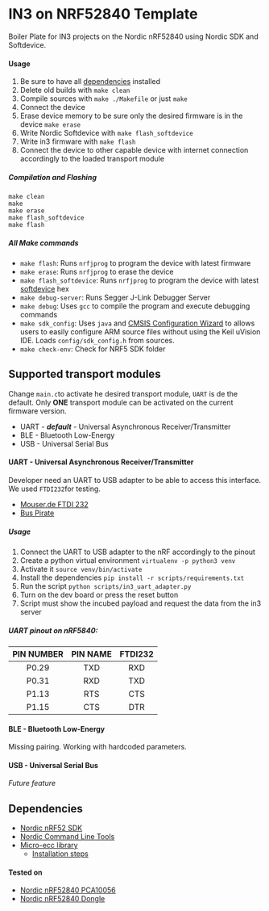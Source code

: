 # IN3 on NRF52840 Template
Boiler Plate for IN3 projects on the Nordic nRF52840 using Nordic SDK and Softdevice.

#### Usage
 1. Be sure to have all [dependencies](#dependencies) installed
 2. Delete old builds with `make clean`
 3. Compile sources with `make ./Makefile` or just `make`
 4. Connect the device
 5. Erase device memory to be sure only the desired firmware is in the device `make erase`
 6. Write Nordic Softdevice with `make flash_softdevice`
 7. Write in3 firmware with `make flash`
 8. Connect the device to other capable device with internet connection accordingly to the loaded transport module
 
 ##### Compilation and Flashing
 ```
 make clean
 make
 make erase
 make flash_softdevice
 make flash
 ```
 
##### All Make commands
- `make flash`: Runs `nrfjprog` to program the device with latest firmware
- `make erase`: Runs `nrfjprog` to erase the device
- `make flash_softdevice`: Runs `nrfjprog` to program the device with latest [softdevice](https://www.nordicsemi.com/Software-and-Tools/Software/S140) hex
- `make debug-server`: Runs Segger J-Link Debugger Server
- `make debug`: Uses `gcc` to compile the program and execute debugging commands 
- `make sdk_config`: Uses `java` and [CMSIS Configuration Wizard](https://infocenter.nordicsemi.com/topic/com.nordic.infocenter.sdk5.v15.2.0/sdk_config.html) to allows users to easily configure ARM source files without using the Keil uVision IDE. Loads `config/sdk_config.h` from sources.
- `make check-env`: Check for NRF5 SDK folder
 
## Supported transport modules

Change `main.c`to activate he desired transport module, `UART` is de the default. Only **ONE** transport module can be activated on the current firmware version.

- UART - **_default_** - Universal Asynchronous Receiver/Transmitter 
- BLE -  Bluetooth Low-Energy
- USB - Universal Serial Bus

#### UART - Universal Asynchronous Receiver/Transmitter
Developer need an UART to USB adapter to be able to access this interface. We used `FTDI232`for testing.
 - [Mouser.de FTDI 232](https://www.mouser.de/ProductDetail/Parallax/28024?qs=%2Fha2pyFaduj%2FYF1ey9away8PnRzDxED6kbp3OE70Ey4%3D)
 - [Bus Pirate](http://dangerousprototypes.com/docs/Bus_Pirate)
 
##### Usage
1. Connect the UART to USB adapter to the nRF accordingly to the pinout
2. Create a python virtual environment `virtualenv -p python3 venv`
3. Activate it `source venv/bin/activate`
4. Install the dependencies `pip install -r scripts/requirements.txt`
5. Run the script `python scripts/in3_uart_adapter.py`
6. Turn on the dev board or press the reset button
7. Script must show the incubed payload and request the data from the in3 server

##### UART pinout on nRF5840:

| PIN NUMBER | PIN NAME | FTDI232  |
|:----------:|:--------:|:--------:|
|   P0.29    |   TXD    |   RXD    |
|   P0.31    |   RXD    |   TXD    |
|   P1.13    |   RTS    |   CTS    |
|   P1.15    |   CTS    |   DTR    |

#### BLE - Bluetooth Low-Energy
Missing pairing. Working with hardcoded parameters.

#### USB - Universal Serial Bus
*Future feature*

## Dependencies
- [Nordic nRF52 SDK](https://www.nordicsemi.com/Software-and-Tools/Software/nRF5-SDK)
- [Nordic Command Line Tools](https://www.nordicsemi.com/Software-and-Tools/Development-Tools/nRF-Command-Line-Tools/Download)
- [Micro-ecc library](https://github.com/kmackay/micro-ecc)
  - [Installation steps](https://infocenter.nordicsemi.com/index.jsp?topic=%2Fcom.nordic.infocenter.sdk5.v12.2.0%2Flib_crypto.html&cp=4_0_1_3_9_2&anchor=lib_crypto_installing)

#### Tested on
- [Nordic nRF52840 PCA10056](https://www.nordicsemi.com/Software-and-Tools/Development-Kits/nRF52840-DK)
- [Nordic nRF52840 Dongle](https://www.nordicsemi.com/Software-and-Tools/Development-Kits/nRF52840-Dongle)
